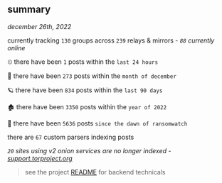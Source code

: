 
## summary
_december 26th, 2022_

currently tracking `130` groups across `239` relays & mirrors - _`88` currently online_

⏲ there have been `1` posts within the `last 24 hours`

🦈 there have been `273` posts within the `month of december`

🪐 there have been `834` posts within the `last 90 days`

🏚 there have been `3350` posts within the `year of 2022`

🦕 there have been `5636` posts `since the dawn of ransomwatch`

there are `67` custom parsers indexing posts

_`20` sites using v2 onion services are no longer indexed - [support.torproject.org](https://support.torproject.org/onionservices/v2-deprecation/)_

> see the project [README](https://github.com/joshhighet/ransomwatch#ransomwatch--) for backend technicals
